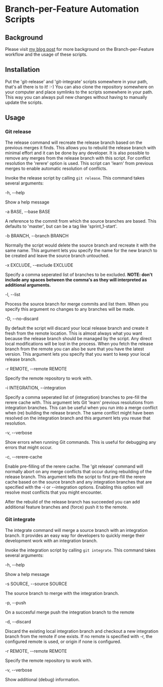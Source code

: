 # Branch-per-Feature Automation Scripts

## Background

Please visit [my blog post](http://www.ivoverberk.nl/blog/2013/11/08/git-workflow-automated-branch-per-feature/) for more background on the Branch-per-Feature workflow and the usage of these scripts.

## Installation

Put the 'git-release' and 'git-integrate' scripts somewhere in your path, that's all there is to it! :-)
You can also clone the repository somewhere on your computer and place symlinks to the scripts somewhere 
in your path. This way you can always pull new changes without having to manually update the scripts.

## Usage

### Git release

The release command will recreate the release branch based on the previous merges it finds. This allows you to rebuild the release branch with minimal effort and it can be done by any developer. It is also possible to remove any merges from the release branch with this script. For conflict resolution the 'rerere' option is used. This script can 'learn' from previous merges to enable automatic resolution of conflicts.

Invoke the release script by calling `git release`. This command takes several arguments:

-h, --help

Show a help message

-a BASE, --base BASE 

A reference to the commit from which the source branches are based. This defaults to 'master', but can be a tag like 'sprint_1-start'.

-b BRANCH, --branch BRANCH

Normally the script would delete the source branch and recreate it with the same name. This argument lets you specify the name for the new branch to be created and leave the source branch untouched.

-x EXCLUDE, --exclude EXCLUDE

Specify a comma seperated list of branches to be excluded. **NOTE: don't include any spaces between the comma's as they will interpreted as additional arguments.**

-l, --list

Process the source branch for merge commits and list them. When you specify this argument no changes to any branches will be made.

-D, --no-discard

By default the script will discard your local release branch and create it fresh from the remote location. This is almost always what you want because the release branch should be managed by the script. Any direct local modifications will be lost in the process. When you fetch the release branch from the remote you can also be sure that you have the latest version. This argument lets you specify that you want to keep your local release branch.

-r REMOTE, --remote REMOTE

Specify the remote repository to work with.

-i INTEGRATION, --integration

Specify a comma seperated list of (integration) branches to pre-fill the rerere cache with. This argument lets Git 'learn' previous resolutions from integration branches. This can be useful when you run into a merge conflict when (re) building the release branch. The same conflict might have been resolved on the integration branch and this argument lets you reuse that resolution.

-v, --verbose

Show errors when running Git commands. This is useful for debugging any errors that might occur.

-c, --rerere-cache

Enable pre-filling of the rerere cache. The 'git release' command will normally abort on any merge conflicts that occur during rebuilding of the release branch. This argument tells the script to first pre-fill the rerere cache based on the source branch and any integration branches that are specified with the -i or --integration options. Enabling this option will resolve most conflicts that you might encounter.


After the rebuild of the release branch has succeeded you can add additional feature branches and (force) push it to the remote.

### Git integrate

The integrate command will merge a source branch with an integration branch. It provides an easy way for developers to quickly merge their development work with an integration branch.

Invoke the integration script by calling `git integrate`. This command takes several arguments:

-h, --help

Show a help message

-s SOURCE, --source SOURCE

The source branch to merge with the integration branch.

-p, --push            

On a succesful merge push the integration branch to the remote

-d, --discard         

Discard the existing local integration branch and checkout a new integration branch from the remote if one exists. If no remote is specified with -r, the configured remote is used, or origin if none is configured.

-r REMOTE, --remote REMOTE

Specify the remote repository to work with.

-v, --verbose

Show additional (debug) information.
